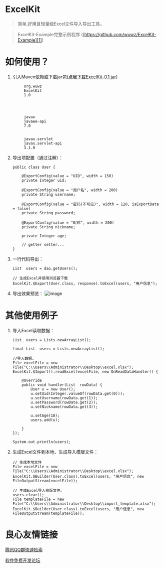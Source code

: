 # ExcelKit

> 简单,好用且轻量级Excel文件导入导出工具。

> ExcelKit-Example完整示例程序 ([https://github.com/wuwz/ExcelKit-Example][1])

# 如何使用？


 1. 引入Maven依赖或下载jar包([点我下载ExcelKit-0.1.jar][2])
 

           
			 org.wuwz 
			 ExcelKit 
			 1.0 
		 

         
		 
			 javax 
			 javaee-api 
			 7.0 
		 
		 
			 javax.servlet 
			 javax.servlet-api 
			 3.1.0 
		 

 2. 导出项配置（通过注解）：
 

        public class User {

        	@ExportConfig(value = "UID", width = 150)
        	private Integer uid;
        
        	@ExportConfig(value = "用户名", width = 200)
        	private String username;
        
        	@ExportConfig(value = "密码(不可见)", width = 120, isExportData = false)
        	private String password;
        
        	@ExportConfig(value = "昵称", width = 200)
        	private String nickname;
        
        	private Integer age;
        
        	// getter setter...
        }

 3. 一行代码导出：
 

		List  users = dao.getUsers();
		
		// 生成Excel并使用浏览器下载
		ExcelKit.$Export(User.class, response).toExcel(users, "用户信息");
		
 3. 导出效果预览：
	![image](https://raw.githubusercontent.com/wuwz/ExcelKit/master/example.png)
	

# 其他使用例子

 1. 导入Excel读取数据：

    	List  users = Lists.newArrayList();
		
		final List  users = Lists.newArrayList();
		
		//导入数据。
		File excelFile = new File("C:\\Users\\Administrator\\Desktop\\excel.xlsx");
		ExcelKit.$Import().readExcel(excelFile, new OnReadDataHandler() {
			
			@Override
			public void handler(List  rowData) {
				User u = new User();
				u.setUid(Integer.valueOf(rowData.get(0)));
				u.setUsername(rowData.get(1));
				u.setPassword(rowData.get(2));
				u.setNickname(rowData.get(3));
				
				u.setAge(18);
				users.add(u);
				
			}
		});
		
		System.out.println(users);

 

 2. 生成Excel文件到本地、生成导入模版文件：
 

        // 生成本地文件
		File excelFile = new File("C:\\Users\\Administrator\\Desktop\\excel.xlsx");
		ExcelKit.$Builder(User.class).toExcel(users, "用户信息", new FileOutputStream(excelFile));
		
		// 生成Excel导入模版文件。
		users.clear();
		File templateFile = new File("C:\\Users\\Administrator\\Desktop\\import_template.xlsx");
		ExcelKit.$Builder(User.class).toExcel(users, "用户信息", new FileOutputStream(templateFile));
		
		
		
		


  [1]: https://github.com/wuwz/ExcelKit-Example
  [2]: https://github.com/wuwz/ExcelKit/blob/master/target/ExcelKit-1.0.jar?raw=true

 # 良心友情链接

[腾讯QQ群快速检索](http://u.720life.cn/s/8cf73f7c)

[软件免费开发论坛](http://u.720life.cn/s/bbb01dc0)